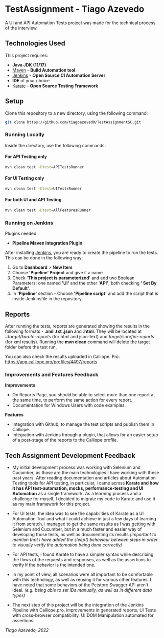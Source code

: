 # TestAssignment - Tiago Azevedo

A UI and API Automation Tests project was made for the technical process of the interview.

## Technologies Used

This project requires:
- **Java JDK (11/17)**
- [Maven](https://maven.apache.org/install.html) - **Build Automation tool**
- [Jenkins](https://www.jenkins.io/doc/book/installing/) - **Open Source CI Automation Server**
- **IDE** of your choice
- [Karate](https://www.karatelabs.io/) - **Open Source Testing Framework**

## Setup

Clone this repository to a new directory, using the following command:

```bash
git clone https://github.com/tiagoazeved0/TestAssignmentSC.git
```

### Running Locally

Inside the directory, use the following commands: 

#### For API Testing only


```bash
mvn clean test -Dtest=APITestsRunner
```

#### For UI Testing only

```bash
mvn clean test -Dtest=UITestsRunner
```

#### For both UI and API Testing

```bash
mvn clean test -Dtest=AllFeaturesRunner
```

### Running on Jenkins

Plugins needed:

- **Pipeline Maven Integration Plugin**

After installing [Jenkins](https://www.jenkins.io/doc/book/installing/), you are ready to create the pipeline to run the tests. This can be done in the following way:

1. Go to **Dashboard** > **New Item**
2. Choose **'Pipeline' Project** and give it a name
3. Check **'This project is parameterized'** and add two Boolean Parameters: one named **'UI'** and the other **'API'**, both checking **' Set By Default'**.
4. In **'Pipeline'** section - Choose **'Pipeline script'** and add the script that is inside Jenkinsfile in the repository.

## Reports

After running the tests, reports are generated showing the results in the following formats - **.xml .txt .json** and **.html**. They will be located at ~*target/karate-reports* (for html and json-text) and *target/surefire-reports* (for xml results). Running the **mvn clean** command will delete the target folder before the test run.

You can also check the results uploaded in Calliope. Pro: https://app.calliope.pro/profiles/4497/reports

### Improvements and Features Feedback

**Improvements**
- On Reports Page, you should be able to select more than one report at the same time, to perform the same action for every report.
- Documentation for Windows Users with code examples.

**Features**
- Integration with Github, to manage the test scripts and publish them in Calliope.
- Integration with Jenkins through a plugin, that allows for an easier setup of a post-stage of the reports to the Calliope profile.

## Tech Assignment Development Feedback

- My initial development process was working with Selenium and Cucumber, as those are the main technologies I have working with these past years. After reading documentation and articles about Automation Testing tools for API testing, in particular, I came across **Karate and how it has API test-automation, mocks, performance-testing and UI Automation** as a single framework. As a learning process and a challenge for myself, I decided to migrate my code to Karate and use it as my main framework for this project.

- For UI tests, the idea was to see the capabilities of Karate as a UI Automation Tool and what I could achieve in just a few days of learning it from scratch. I managed to get the same results as I was getting with Selenium and Cucumber, but in a much faster and easier way of developing those tests, as well as documenting its results *(important to mention that I have added the sleep() behaviour between steps in order to visually verify the automation being done correctly)*
- For API tests, I found Karate to have a simpler syntax while describing the flows of the requests and responses, as well as the assertions to verify if the behavior is the intended one.

- In my point of view, all scenarios were all important to be comfortable with this technology, as well as reusing it for various other features. I have noted that some behaviors of the Petstore Swagger API aren't ideal. *(e.g. being able to set IDs manually, as well as in different data types)*

- The next step of this project will be the integration of the Jenkins Pipeline with Calliope.pro, improvements in generated reports, UI Tests with cross-browser compatibility, UI DOM Manipulation automated for assertions.

*Tiago Azevedo, 2022*
